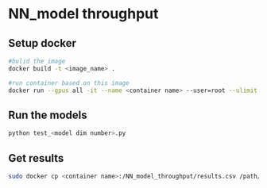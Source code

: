 # NN_model throughput


## Setup docker
```bash
#bulid the image
docker build -t <image_name> .

#run container based on this image
docker run --gpus all -it --name <container name> --user=root --ulimit memlock=-1 --ulimit stack=67108864 --shm-size=10.24gb <image name>
```

## Run the models

```bash
python test_<model dim number>.py
```

## Get results
```bash
sudo docker cp <container name>:/NN_model_throughput/results.csv /path/to/your/directory
```